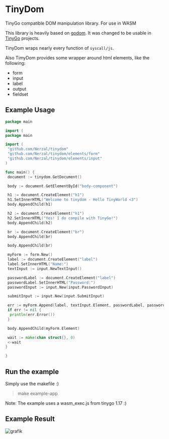 # TinyDom

TinyGo compatible DOM manipulation library. For use in WASM

This library is heavily based on [godom](https://github.com/siongui/godom). It was changed to be usable in [TinyGo](https://tinygo.org) projects.

TinyDom wraps nearly every function of `syscall/js`.

Also TimyDom provides some wrapper around html elements, like the following:

* form
* input
* label
* output
* fieldset


## Example Usage

```go
package main

import (
package main

import (
 "github.com/Nerzal/tinydom"
 "github.com/Nerzal/tinydom/elements/form"
 "github.com/Nerzal/tinydom/elements/input"
)

func main() {
 document := tinydom.GetDocument()

 body := document.GetElementById("body-component")

 h1 := document.CreateElement("h1")
 h1.SetInnerHTML("Welcome to tinydom - Hello TinyWorld <3")
 body.AppendChild(h1)

 h2 := document.CreateElement("h1")
 h2.SetInnerHTML("Yes! I do compile with TinyGo!")
 body.AppendChild(h2)

 br := document.CreateElement("br")
 body.AppendChild(br)

 body.AppendChild(br)

 myForm := form.New()
 label := document.CreateElement("label")
 label.SetInnerHTML("Name:")
 textInput := input.NewTextInput()

 passwordLabel := document.CreateElement("label")
 passwordLabel.SetInnerHTML("Password:")
 passwordInput := input.New(input.PasswordInput)

 submitInput := input.New(input.SubmitInput)

 err := myForm.Append(label, textInput.Element, passwordLabel, passwordInput.Element, submitInput.Element)
 if err != nil {
  println(err.Error())
 }

 body.AppendChild(myForm.Element)

 wait := make(chan struct{}, 0)
 <-wait
}

}
```

## Run the example

Simply use the makefile :)

> make example-app

Note: The example uses a wasm_exec.js from tinygo 1.17 :)

## Example Result

![grafik](https://user-images.githubusercontent.com/9110370/110029225-7931a480-7d34-11eb-9202-d3af100bdf98.png)
